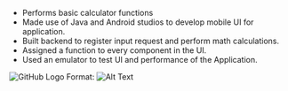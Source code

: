 - Performs basic calculator functions
- Made use of Java and Android studios to develop mobile UI for application.
- Built backend to register input request and perform math calculations.
- Assigned a function to every component in the UI.
- Used an emulator to test UI and performance of the Application.

![GitHub Logo](/images/logo.png)
Format: ![Alt Text](url)
